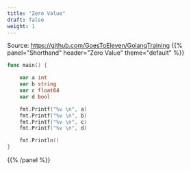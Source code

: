 ```yaml
---
title: "Zero Value"
draft: false
weight: 1
---
```

Source: https://github.com/GoesToEleven/GolangTraining
{{% panel="Shorthand" header="Zero Value" theme="default" %}}
```go
func main() {

	var a int
	var b string
	var c float64
	var d bool

	fmt.Printf("%v \n", a)
	fmt.Printf("%v \n", b)
	fmt.Printf("%v \n", c)
	fmt.Printf("%v \n", d)

	fmt.Println()
}
```
{{% /panel %}}
